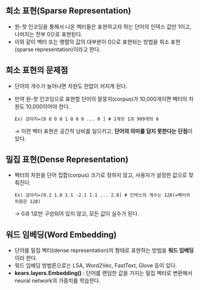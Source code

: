 ## 희소 표현(Sparse Representation)
- 원-핫 인코딩을 통해서 나온 벡터들은 표현하고자 하는 단어의 인덱스 값만 1이고, 나머지는 전부 0으로 표현된다.
- 이와 같이 벡터 또는 행렬의 값의 대부분이 0으로 표현되는 방법을 희소 표현(sparse representation)이라고 한다.

## 희소 표현의 문제점
- 단어의 개수가 늘어나면 차원도 한없이 커지게 된다.
- 만약 원-핫 인코딩으로 표현할 단어의 말뭉치(corpus)가 10,000개이면 벡터의 차원도 10,000이어야 한다.

      Ex) 강아지=[0 0 0 0 1 0 0 0 ... 0 ] # 1개의 1과 999개의 0
  
  → 이런 벡터 표현은 공간적 낭비를 일으키고, **단어의 의미를 담지 못한다는 단점**이 있다.

## 밀집 표현(Dense Representation)
- 벡터의 차원을 단어 집합(corpus) 크기로 정하지 않고, 사용자가 설정한 값으로 맞춰진다.

      Ex) 강아지=[0.2 1.8 1.1 -2.1 1.1 ... 2.8] # 인덱스의 개수는 128(=벡터의 차원은 128)

  → 0과 1로만 구성되어 있지 않고, 모든 값이 실수가 된다.

## 워드 임베딩(Word Embedding)
- 단어를 밀집 벡터(dense representation)의 형태로 표현하는 방법을 **워드 임베딩**이라 한다.
- 워드 임베딩 방법론으로는 LSA, Word2Vec, FastText, Glove 등이 있다.
- **kears.layers.Embedding()** : 단어를 랜덤한 값을 가지는 밀집 벡터로 변환해서 neural network의 가중치를 학습한다.

